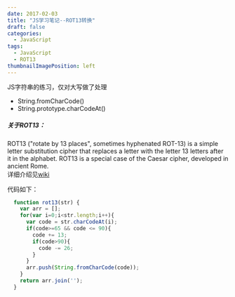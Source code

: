 ```yaml
---
date: 2017-02-03
title: "JS学习笔记--ROT13转换"
draft: false
categories:
  - JavaScript
tags:
  - JavaScript
  - ROT13
thumbnailImagePosition: left
---
```




JS字符串的练习，仅对大写做了处理

 - String.fromCharCode()
 - String.prototype.charCodeAt()
 
<!--more-->

##### 关于ROT13：</br>
ROT13 ("rotate by 13 places", sometimes hyphenated ROT-13) is a simple letter substitution cipher that replaces a letter with the letter 13 letters after it in the alphabet. ROT13 is a special case of the Caesar cipher, developed in ancient Rome.</br>
详细介绍见[wiki](https://en.wikipedia.org/wiki/ROT13 "ROT13")


代码如下：
```javascript
  function rot13(str) {
    var arr = [];
    for(var i=0;i<str.length;i++){
      var code = str.charCodeAt(i);
      if(code>=65 && code <= 90){
        code += 13;
        if(code>90){
          code -= 26;
        }
      }
      arr.push(String.fromCharCode(code));
    }
    return arr.join('');
  }
```